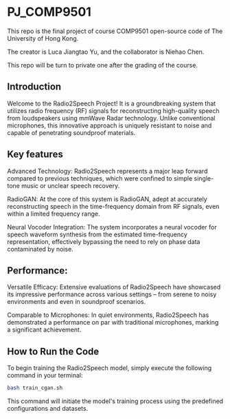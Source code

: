 # PJ_COMP9501

This repo is the final project of course COMP9501 open-source code of The University of Hong Kong.   

The creator is Luca Jiangtao Yu, and the collaborator is Niehao Chen.

This repo will be turn to private one after the grading of the course.

## Introduction
Welcome to the Radio2Speech Project! It is a groundbreaking system that utilizes radio frequency (RF) signals for reconstructing high-quality speech from loudspeakers using mmWave Radar technology. Unlike conventional microphones, this innovative approach is uniquely resistant to noise and capable of penetrating soundproof materials.

## Key features
Advanced Technology: Radio2Speech represents a major leap forward compared to previous techniques, which were confined to simple single-tone music or unclear speech recovery.

RadioGAN: At the core of this system is RadioGAN, adept at accurately reconstructing speech in the time-frequency domain from RF signals, even within a limited frequency range.

Neural Vocoder Integration: The system incorporates a neural vocoder for speech waveform synthesis from the estimated time-frequency representation, effectively bypassing the need to rely on phase data contaminated by noise.

## Performance:
Versatile Efficacy: Extensive evaluations of Radio2Speech have showcased its impressive performance across various settings – from serene to noisy environments and even in soundproof scenarios.

Comparable to Microphones: In quiet environments, Radio2Speech has demonstrated a performance on par with traditional microphones, marking a significant achievement.

## How to Run the Code
To begin training the Radio2Speech model, simply execute the following command in your terminal:

```bash
bash train_cgan.sh
```

This command will initiate the model's training process using the predefined configurations and datasets.
